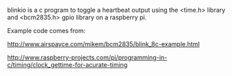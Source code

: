 blinkio is a c program to toggle a heartbeat output using the <time.h> library and <bcm2835.h> gpio library on a raspberry pi.  

Example code comes from:

http://www.airspayce.com/mikem/bcm2835/blink_8c-example.html

http://www.raspberry-projects.com/pi/programming-in-c/timing/clock_gettime-for-acurate-timing
